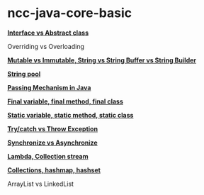 # ncc-java-core-basic

**[Interface vs Abstract class](./interface-vs-abstract)**

Overriding vs Overloading

**[Mutable vs Immutable, String vs String Buffer vs String Builder](./string-vs-string-buffer-vs-string-builder)**

**[String pool](./string-pool)**

**[Passing Mechanism in Java](./passing-in-java)**

**[Final variable, final method, final class](./final)**

**[Static variable, static method, static class](./static)**

**[Try/catch vs Throw Exception](./handle-exception)**

**[Synchronize vs Asynchronize](./synchronize-vs-asynchronize)**

**[Lambda, Collection stream](./lambda-expressions)**

**[Collections, hashmap, hashset](./collections)**

ArrayList vs LinkedList
